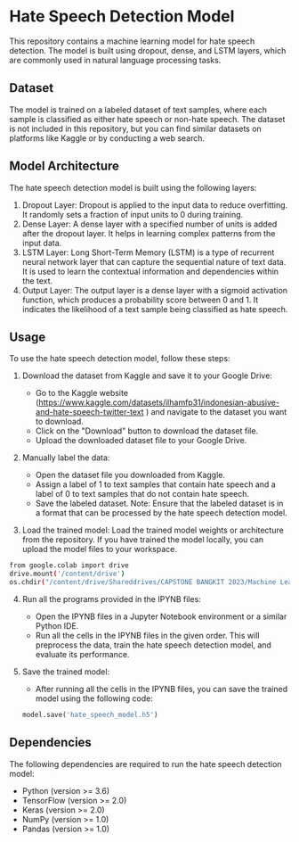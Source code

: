 # Hate Speech Detection Model
This repository contains a machine learning model for hate speech detection. The model is built using dropout, dense, and LSTM layers, which are commonly used in natural language processing tasks.

## Dataset
The model is trained on a labeled dataset of text samples, where each sample is classified as either hate speech or non-hate speech. The dataset is not included in this repository, but you can find similar datasets on platforms like Kaggle or by conducting a web search.

## Model Architecture
The hate speech detection model is built using the following layers:
1. Dropout Layer: Dropout is applied to the input data to reduce overfitting. It randomly sets a fraction of input units to 0 during training.
2. Dense Layer: A dense layer with a specified number of units is added after the dropout layer. It helps in learning complex patterns from the input data.
3. LSTM Layer: Long Short-Term Memory (LSTM) is a type of recurrent neural network layer that can capture the sequential nature of text data. It is used to learn the contextual information and dependencies within the text.
4. Output Layer: The output layer is a dense layer with a sigmoid activation function, which produces a probability score between 0 and 1. It indicates the likelihood of a text sample being classified as hate speech.

## Usage
To use the hate speech detection model, follow these steps:
1. Download the dataset from Kaggle and save it to your Google Drive:
   - Go to the Kaggle website (https://www.kaggle.com/datasets/ilhamfp31/indonesian-abusive-and-hate-speech-twitter-text ) and navigate to the dataset you want to download.
   - Click on the "Download" button to download the dataset file.
   - Upload the downloaded dataset file to your Google Drive.
2. Manually label the data:
   - Open the dataset file you downloaded from Kaggle.
   - Assign a label of 1 to text samples that contain hate speech and a label of 0 to text samples that do not contain hate speech.
   - Save the labeled dataset.
   Note: Ensure that the labeled dataset is in a format that can be processed by the hate speech detection model.

3. Load the trained model: Load the trained model weights or architecture from the repository. If you have trained the model locally, you can upload the model files to your workspace.
```bash
from google.colab import drive
drive.mount('/content/drive')
os.chdir("/content/drive/Shareddrives/CAPSTONE BANGKIT 2023/Machine Learning/Hate Speech 2")
```

4. Run all the programs provided in the IPYNB files:
   - Open the IPYNB files in a Jupyter Notebook environment or a similar Python IDE.
   - Run all the cells in the IPYNB files in the given order. This will preprocess the data, train the hate speech detection model, and evaluate its performance.

5. Save the trained model:
   - After running all the cells in the IPYNB files, you can save the trained model using the following code:

   ```python
   model.save('hate_speech_model.h5')
   ```
   
## Dependencies

The following dependencies are required to run the hate speech detection model:

- Python (version >= 3.6)
- TensorFlow (version >= 2.0)
- Keras (version >= 2.0)
- NumPy (version >= 1.0)
- Pandas (version >= 1.0)
